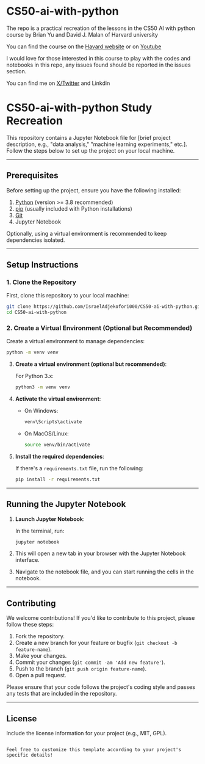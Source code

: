 # CS50-ai-with-python
The repo is a practical recreation of the lessons in the CS50 AI with python course by Brian Yu and  David J. Malan of Harvard university

 You can find the course on the [Havard website](https://pll.harvard.edu/course/cs50s-introduction-artificial-intelligence-python) or on [Youtube](https://youtube.com/playlist?list=PLhQjrBD2T381PopUTYtMSstgk-hsTGkVm&si=ecOwF82qUtNNo3UV)

I would love for those interested in this course to play with the codes and notebooks in this repo, any issues found should be reported in the issues section.

You can find me on  [X/Twitter](https://x.com/adjekofori) and Linkdin

# CS50-ai-with-python Study Recreation 

This repository contains a Jupyter Notebook file for [brief project description, e.g., "data analysis," "machine learning experiments," etc.]. Follow the steps below to set up the project on your local machine.

---

## Prerequisites

Before setting up the project, ensure you have the following installed:

1.  [Python](https://www.python.org/downloads/) (version >= 3.8 recommended)
2.  [pip](https://pip.pypa.io/en/stable/) (usually included with Python installations)
3.  [Git](https://git-scm.com/downloads)
4.  Jupyter Notebook

Optionally, using a virtual environment is recommended to keep dependencies isolated.

---

## Setup Instructions

### 1. Clone the Repository

First, clone this repository to your local machine:

```bash
git clone https://github.com/IsraelAdjekofori000/CS50-ai-with-python.git
cd CS50-ai-with-python
```

### 2. Create a Virtual Environment (Optional but Recommended)

Create a virtual environment to manage dependencies:

```bash
python -m venv venv
```

3. **Create a virtual environment (optional but recommended)**:
   
   For Python 3.x:
   ```bash
   python3 -m venv venv
   ```

4. **Activate the virtual environment**:
   
   - On Windows:
     ```bash
     venv\Scripts\activate
     ```
   
   - On MacOS/Linux:
     ```bash
     source venv/bin/activate
     ```

5. **Install the required dependencies**:
   
   If there's a `requirements.txt` file, run the following:
   ```bash
   pip install -r requirements.txt
   ```

---

## Running the Jupyter Notebook

1. **Launch Jupyter Notebook**:

   In the terminal, run:
   ```bash
   jupyter notebook
   ```

2. This will open a new tab in your browser with the Jupyter Notebook interface.

3. Navigate to the notebook file, and you can start running the cells in the notebook.

---

## Contributing

We welcome contributions! If you'd like to contribute to this project, please follow these steps:

1. Fork the repository.
2. Create a new branch for your feature or bugfix (`git checkout -b feature-name`).
3. Make your changes.
4. Commit your changes (`git commit -am 'Add new feature'`).
5. Push to the branch (`git push origin feature-name`).
6. Open a pull request.

Please ensure that your code follows the project's coding style and passes any tests that are included in the repository.

---

## License

Include the license information for your project (e.g., MIT, GPL).

```

Feel free to customize this template according to your project's specific details!
